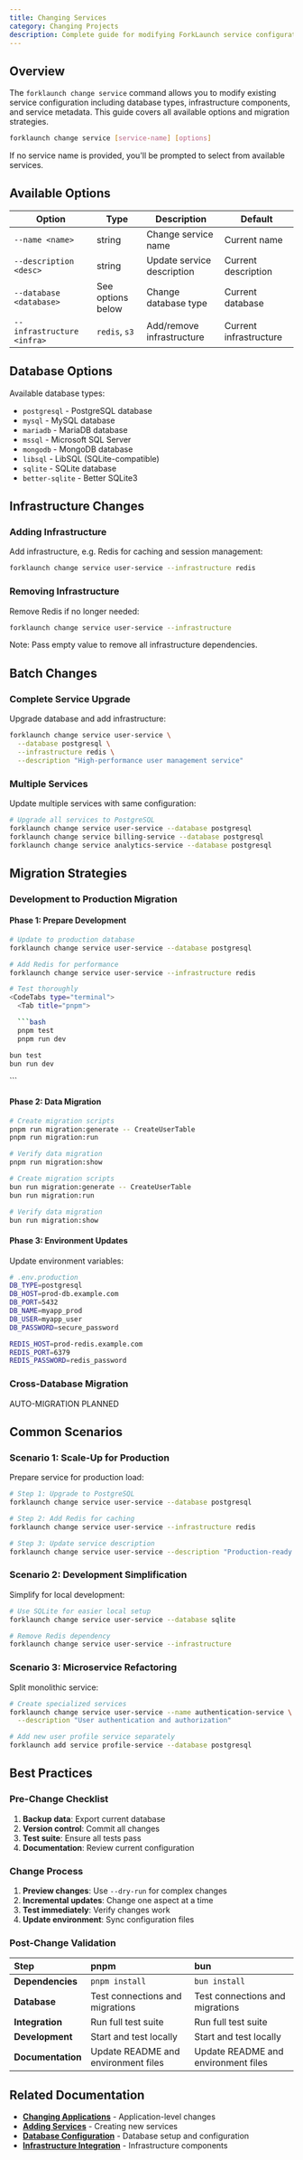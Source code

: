 ```yaml
---
title: Changing Services
category: Changing Projects
description: Complete guide for modifying ForkLaunch service configuration, databases, and infrastructure.
---
```


## Overview

The `forklaunch change service` command allows you to modify existing service configuration including database types, infrastructure components, and service metadata. This guide covers all available options and migration strategies.

```bash
forklaunch change service [service-name] [options]
```

If no service name is provided, you'll be prompted to select from available services.

## Available Options

| Option                     | Type              | Description                | Default                |
| -------------------------- | ----------------- | -------------------------- | ---------------------- |
| `--name <name>`            | string            | Change service name        | Current name           |
| `--description <desc>`     | string            | Update service description | Current description    |
| `--database <database>`    | See options below | Change database type       | Current database       |
| `--infrastructure <infra>` | `redis`, `s3`     | Add/remove infrastructure  | Current infrastructure |

## Database Options

Available database types:

- `postgresql` - PostgreSQL database
- `mysql` - MySQL database
- `mariadb` - MariaDB database
- `mssql` - Microsoft SQL Server
- `mongodb` - MongoDB database
- `libsql` - LibSQL (SQLite-compatible)
- `sqlite` - SQLite database
- `better-sqlite` - Better SQLite3

## Infrastructure Changes

### Adding Infrastructure

Add infrastructure, e.g. Redis for caching and session management:

```bash
forklaunch change service user-service --infrastructure redis
```

### Removing Infrastructure

Remove Redis if no longer needed:

```bash
forklaunch change service user-service --infrastructure
```

Note: Pass empty value to remove all infrastructure dependencies.

## Batch Changes

### Complete Service Upgrade

Upgrade database and add infrastructure:

```bash
forklaunch change service user-service \
  --database postgresql \
  --infrastructure redis \
  --description "High-performance user management service"
```

### Multiple Services

Update multiple services with same configuration:

```bash
# Upgrade all services to PostgreSQL
forklaunch change service user-service --database postgresql
forklaunch change service billing-service --database postgresql
forklaunch change service analytics-service --database postgresql
```

## Migration Strategies

### Development to Production Migration

#### Phase 1: Prepare Development

````bash
# Update to production database
forklaunch change service user-service --database postgresql

# Add Redis for performance
forklaunch change service user-service --infrastructure redis

# Test thoroughly
<CodeTabs type="terminal">
  <Tab title="pnpm">

  ```bash
  pnpm test
  pnpm run dev
````

  </Tab>
  <Tab title="bun">

```bash
bun test
bun run dev
```

  </Tab>
</CodeTabs>
```

#### Phase 2: Data Migration

<CodeTabs type="terminal">
  <Tab title="pnpm">

```bash
# Create migration scripts
pnpm run migration:generate -- CreateUserTable
pnpm run migration:run

# Verify data migration
pnpm run migration:show
```

  </Tab>
  <Tab title="bun">

```bash
# Create migration scripts
bun run migration:generate -- CreateUserTable
bun run migration:run

# Verify data migration
bun run migration:show
```

  </Tab>
</CodeTabs>

#### Phase 3: Environment Updates

Update environment variables:

```bash
# .env.production
DB_TYPE=postgresql
DB_HOST=prod-db.example.com
DB_PORT=5432
DB_NAME=myapp_prod
DB_USER=myapp_user
DB_PASSWORD=secure_password

REDIS_HOST=prod-redis.example.com
REDIS_PORT=6379
REDIS_PASSWORD=redis_password
```

### Cross-Database Migration

AUTO-MIGRATION PLANNED

## Common Scenarios

### Scenario 1: Scale-Up for Production

Prepare service for production load:

```bash
# Step 1: Upgrade to PostgreSQL
forklaunch change service user-service --database postgresql

# Step 2: Add Redis for caching
forklaunch change service user-service --infrastructure redis

# Step 3: Update service description
forklaunch change service user-service --description "Production-ready user management service with Redis caching"
```

### Scenario 2: Development Simplification

Simplify for local development:

```bash
# Use SQLite for easier local setup
forklaunch change service user-service --database sqlite

# Remove Redis dependency
forklaunch change service user-service --infrastructure
```

### Scenario 3: Microservice Refactoring

Split monolithic service:

```bash
# Create specialized services
forklaunch change service user-service --name authentication-service \
  --description "User authentication and authorization"

# Add new user profile service separately
forklaunch add service profile-service --database postgresql
```

## Best Practices

### Pre-Change Checklist

1. **Backup data**: Export current database
2. **Version control**: Commit all changes
3. **Test suite**: Ensure all tests pass
4. **Documentation**: Review current configuration

### Change Process

1. **Preview changes**: Use `--dry-run` for complex changes
2. **Incremental updates**: Change one aspect at a time
3. **Test immediately**: Verify changes work
4. **Update environment**: Sync configuration files

### Post-Change Validation

| Step              | pnpm                                | bun                                 |
| :---------------- | :---------------------------------- | :---------------------------------- |
| **Dependencies**  | `pnpm install`                      | `bun install`                       |
| **Database**      | Test connections and migrations     | Test connections and migrations     |
| **Integration**   | Run full test suite                 | Run full test suite                 |
| **Development**   | Start and test locally              | Start and test locally              |
| **Documentation** | Update README and environment files | Update README and environment files |

## Related Documentation

- **[Changing Applications](./applications.md)** - Application-level changes
- **[Adding Services](../adding-projects/services.md)** - Creating new services
- **[Database Configuration](../framework/database.md)** - Database setup and configuration
- **[Infrastructure Integration](../framework/infrastructure.md)** - Infrastructure components